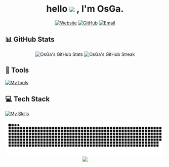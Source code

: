 <h1 align="center">hello  <img src = "https://raw.githubusercontent.com/MartinHeinz/MartinHeinz/master/wave.gif" width = 30px> , I'm OsGa.</h1>

<div align="center">
  
  [![Website](https://img.shields.io/badge/Website-osga.dev-blue?style=for-the-badge&logo=About.me&logoColor=white)](https://www.osga.dev)
  [![GitHub](https://img.shields.io/badge/GitHub-osga24-black?style=for-the-badge&logo=github)](https://github.com/osga24)
  [![Email](https://img.shields.io/badge/Email-osga%40啥.tw-red?style=for-the-badge&logo=gmail&logoColor=white)](mailto:oscarhuang950324@gmail.com)
  
</div>


## 📊 GitHub Stats

<div align="center">
  <img src="https://github-readme-stats.vercel.app/api?username=osga24&show_icons=true&theme=tokyonight&hide_border=true&bg_color=0D1117" width="48%" alt="OsGa's GitHub Stats"/>
  <img src="https://github-readme-streak-stats.herokuapp.com/?user=osga24&theme=tokyonight&hide_border=true&background=0D1117" width="48%" alt="OsGa's GitHub Streak"/>
</div>

## 🔨 Tools
[![My tools](https://skillicons.dev/icons?i=neovim,vscode,idea,linux,kali,docker,sublime,git)](https://skillicons.dev)

## 💻 Tech Stack
[![My Skills](https://skillicons.dev/icons?i=python,cpp,cs,java,bots,nextjs,vue,react,tailwind,ts)](https://skillicons.dev)



<div align="center">
    
</div>

<div align="center">
  <picture>
    <source media="(prefers-color-scheme: dark)" srcset="https://raw.githubusercontent.com/osga24/osga24/output/github-snake-dark.svg" />
    <source media="(prefers-color-scheme: light)" srcset="https://raw.githubusercontent.com/osga24/osga24/output/github-snake.svg" />
    <img alt="github-snake" src="https://raw.githubusercontent.com/osga24/osga24/output/github-snake.svg" /> 
  </picture>
  <img src="https://capsule-render.vercel.app/api?type=waving&color=gradient&height=100&section=footer"/>
</div>
